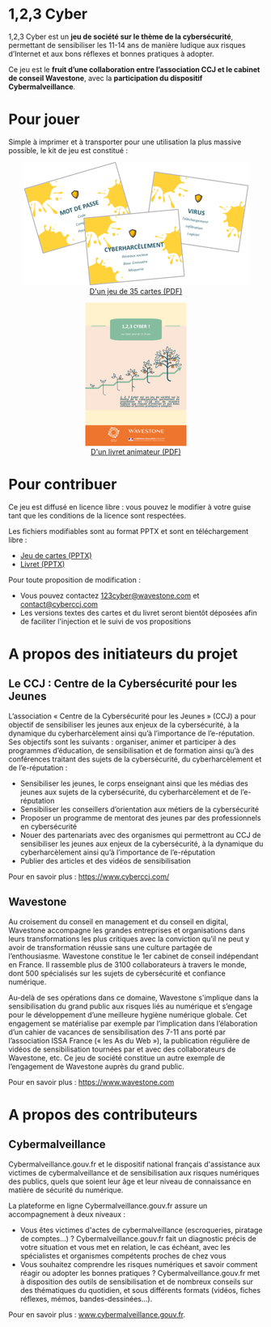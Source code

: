 # 1,2,3 Cyber

1,2,3 Cyber est un __jeu de société sur le thème de la cybersécurité__, permettant de sensibiliser les 11-14 ans de manière ludique aux risques d’Internet et aux bons réflexes et bonnes pratiques à adopter.

Ce jeu est le __fruit d’une collaboration entre l’association CCJ et le cabinet de conseil Wavestone__, avec la __participation du dispositif Cybermalveillance__.

# Pour jouer

Simple à imprimer et à transporter pour une utilisation la plus massive possible, le kit de jeu est constitué :
<p align="center">
  <a href="1%2C2%2C3%20Cyber%20-%20Jeu%20de%20cartes.pdf"><img src="images/JeuDeCartes.png"></a>
  <br>
  <a href="1%2C2%2C3%20Cyber%20-%20Jeu%20de%20cartes.pdf">D'un jeu de 35 cartes (PDF)</a>
</p>

<p align="center">
  <a href="1%2C2%2C3%20Cyber%20-%20Livret%20animateur.pdf"><img width="200" src="images/LivretAnimateur.png"></a>
  <br>
  <a href="1%2C2%2C3%20Cyber%20-%20Livret%20animateur.pdf">D'un livret animateur (PDF)</a>
</p>


# Pour contribuer

Ce jeu est diffusé en licence libre : vous pouvez le modifier à votre guise tant que les conditions de la licence sont respectées.

Les fichiers modifiables sont au format PPTX et sont en téléchargement libre :
- [Jeu de cartes (PPTX)](sources/1%2C2%2C3%20Cyber%20-%20Jeu%20de%20cartes.pptx)
- [Livret (PPTX)](sources/1%2C2%2C3%20Cyber%20-%20Livret%20animateur.pptx)

Pour toute proposition de modification :
- Vous pouvez contactez 123cyber@wavestone.com et contact@cyberccj.com
- Les versions textes des cartes et du livret seront bientôt déposées afin de faciliter l'injection et le suivi de vos propositions


# A propos des initiateurs du projet

## Le CCJ : Centre de la Cybersécurité pour les Jeunes
L’association « Centre de la Cybersécurité pour les Jeunes » (CCJ) a pour objectif de sensibiliser les jeunes aux enjeux de la cybersécurité, à la dynamique du cyberharcèlement ainsi qu’à l’importance de l’e-réputation. Ses objectifs sont les suivants : organiser, animer et participer à des programmes d’éducation, de sensibilisation et de formation ainsi qu’à des conférences traitant des sujets de la cybersécurité, du cyberharcèlement et de l’e-réputation :
- Sensibiliser les jeunes, le corps enseignant ainsi que les médias des jeunes aux sujets de la cybersécurité, du cyberharcèlement et de l’e-réputation 
- Sensibiliser les conseillers d’orientation aux métiers de la cybersécurité 
- Proposer un programme de mentorat des jeunes par des professionnels en cybersécurité 
- Nouer des partenariats avec des organismes qui permettront au CCJ de sensibiliser les jeunes aux enjeux de la cybersécurité, à la dynamique du cyberharcèlement ainsi qu’à l’importance de l’e-réputation 
- Publier des articles et des vidéos de sensibilisation

Pour en savoir plus : https://www.cyberccj.com/

## Wavestone
Au croisement du conseil en management et du conseil en digital, Wavestone accompagne les grandes entreprises et organisations dans leurs transformations les plus critiques avec la conviction qu’il ne peut y avoir de transformation réussie sans une culture partagée de l’enthousiasme.
Wavestone constitue le 1er cabinet de conseil indépendant en France. Il rassemble plus de 3100 collaborateurs à travers le monde, dont 500 spécialisés sur les sujets de cybersécurité et confiance numérique.

Au-delà de ses opérations dans ce domaine, Wavestone s'implique dans la sensibilisation du grand public aux risques liés au numérique et s’engage pour le développement d’une meilleure hygiène numérique globale. Cet engagement se matérialise par exemple par l’implication dans l’élaboration d’un cahier de vacances de sensibilisation des 7-11 ans porté par l’association ISSA France (« les As du Web »), la publication régulière de vidéos de sensibilisation tournées par et avec des collaborateurs de Wavestone, etc.
Ce jeu de société constitue un autre exemple de l’engagement de Wavestone auprès du grand public.

Pour en savoir plus : https://www.wavestone.com

# A propos des contributeurs

## Cybermalveillance
Cybermalveillance.gouv.fr et le dispositif national français d'assistance aux victimes de cybermalveillance et de sensibilisation aux risques numériques des publics, quels que soient leur âge et leur niveau de connaissance en matière de sécurité du numérique.

La plateforme en ligne Cybermalveillance.gouv.fr assure un accompagnement à deux niveaux :
- Vous êtes victimes d'actes de cybermalveillance (escroqueries, piratage de comptes...) ? Cybermalveillance.gouv.fr fait un diagnostic précis de votre situation et vous met en relation, le cas échéant, avec les spécialistes et organismes compétents proches de chez vous 
- Vous souhaitez comprendre les risques numériques et savoir comment réagir ou adopter les bonnes pratiques ? Cybermalveillance.gouv.fr met à disposition des outils de sensibilisation et de nombreux conseils sur des thématiques du quotidien, et sous différents formats (vidéos, fiches réflexes, mémos, bandes-dessinées...).

Pour en savoir plus : www.cybermalveillance.gouv.fr.
